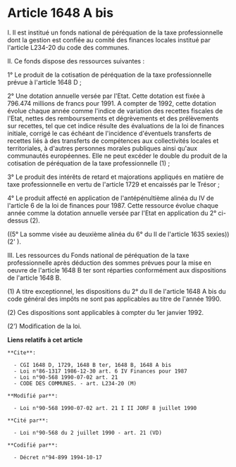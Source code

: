 # Article 1648 A bis

I. Il est institué un fonds national de péréquation de la taxe professionnelle dont la gestion est confiée au comité des
finances locales institué par l'article L234-20 du code des communes.

II. Ce fonds dispose des ressources suivantes :

1° Le produit de la cotisation de péréquation de la taxe professionnelle prévue à l'article 1648 D ;

2° Une dotation annuelle versée par l'Etat. Cette dotation est fixée à 796.474 millions de francs pour 1991. A compter de
1992, cette dotation évolue chaque année comme l'indice de variation des recettes fiscales de l'Etat, nettes des
remboursements et dégrèvements et des prélèvements sur recettes, tel que cet indice résulte des évaluations de la loi de
finances initiale, corrigé le cas échéant de l'incidence d'éventuels transferts de recettes liés à des transferts de
compétences aux collectivités locales et territoriales, à d'autres personnes morales publiques ainsi qu'aux communautés
européennes. Elle ne peut excéder le double du produit de la cotisation de péréquation de la taxe professionnelle (1) ;

3° Le produit des intérêts de retard et majorations appliqués en matière de taxe professionnelle en vertu de l'article 1729
et encaissés par le Trésor ;

4° Le produit affecté en application de l'antépénultième alinéa du IV de l'article 6 de la loi de finances pour 1987. Cette
ressource évolue chaque année comme la dotation annuelle versée par l'Etat en application du 2° ci-dessus (2).

((5° La somme visée au deuxième alinéa du 6° du II de l'article 1635 sexies)) (2' ).

III. Les ressources du Fonds national de péréquation de la taxe professionnelle après déduction des sommes prévues pour la
mise en oeuvre de l'article 1648 B ter sont réparties conformément aux dispositions de l'article 1648 B.

(1) A titre exceptionnel, les dispositions du 2° du II de l'article 1648 A bis du code général des impôts ne sont pas
applicables au titre de l'année 1990.

(2) Ces dispositions sont applicables à compter du 1er janvier 1992.

(2') Modification de la loi.

**Liens relatifs à cet article**

	**Cite**:

	  - CGI 1648 D, 1729, 1648 B ter, 1648 B, 1648 A bis
	  - Loi n°86-1317 1986-12-30 art. 6 IV Finances pour 1987
	  - Loi n°90-568 1990-07-02 art. 21
	  - CODE DES COMMUNES. - art. L234-20 (M)

	**Modifié par**:

	  - Loi n°90-568 1990-07-02 art. 21 I II JORF 8 juillet 1990

	**Cité par**:

	  - Loi n°90-568 du 2 juillet 1990 - art. 21 (VD)

	**Codifié par**:

	  - Décret n°94-899 1994-10-17
